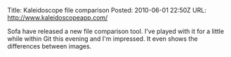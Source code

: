 Title: Kaleidoscope file comparison
Posted: 2010-06-01 22:50Z
URL: http://www.kaleidoscopeapp.com/

Sofa have released a new file comparison tool. I've played with it for a little while within Git this evening and I'm impressed. It even shows the differences between images.